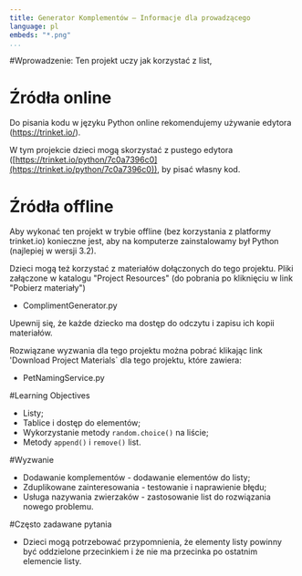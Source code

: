 ```yaml
---
title: Generator Komplementów — Informacje dla prowadzącego
language: pl
embeds: "*.png"
...
```


#Wprowadzenie:
Ten projekt uczy jak korzystać z list, 

# Źródła online
Do pisania kodu w języku Python online rekomendujemy używanie edytora (https://trinket.io/).  

W tym projekcie dzieci mogą skorzystać z pustego edytora ([https://trinket.io/python/7c0a7396c0](https://trinket.io/python/7c0a7396c0)), by pisać własny kod.

# Źródła offline
Aby wykonać ten projekt w trybie offline (bez korzystania z platformy trinket.io) konieczne jest, aby na komputerze zainstalowamy był Python (najlepiej w wersji 3.2).

Dzieci mogą też korzystać z materiałów dołączonych do tego projektu. Pliki załączone w katalogu "Project Resources" (do pobrania po kliknięciu w link "Pobierz materiały")

+ ComplimentGenerator.py

Upewnij się, że każde dziecko ma dostęp do odczytu i zapisu ich kopii materiałów.

Rozwiązane wyzwania dla tego projektu można pobrać klikając link 'Download Project Materials` dla tego projektu, które zawiera:

+ PetNamingService.py

#Learning Objectives
+ Listy;
+ Tablice i dostęp do elementów;
+ Wykorzystanie metody `random.choice()` na liście;
+ Metody `append()` i `remove()` list.

#Wyzwanie
+ Dodawanie komplementów - dodawanie elementów do listy;
+ Zduplikowane zainteresowania - testowanie i naprawienie błędu;
+ Usługa nazywania zwierzaków - zastosowanie list do rozwiązania nowego problemu.

#Często zadawane pytania
+ Dzieci mogą potrzebować przypomnienia, że elementy listy powinny być oddzielone przecinkiem i że nie ma przecinka po ostatnim elemencie listy.

